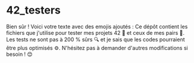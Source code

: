 # 42_testers
Bien sûr ! Voici votre texte avec des emojis ajoutés : Ce dépôt contient les fichiers que j'utilise pour tester mes projets 42 🚀 et ceux de mes pairs 🤝. Les tests ne sont pas à 200 % sûrs 🔍 et je sais que les codes pourraient être plus optimisés ⚙️. N'hésitez pas à demander d'autres modifications si besoin ! 😊
